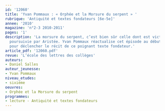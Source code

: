 ```yaml
---
id: '12060'
title: 'Yvan Pommaux : « Orphée et la Morsure du serpent » '
rubrique: 'Antiquité et textes fondateurs [6e-5e]'
annee: '2010'
magazine: 'n°2-3 2010-2011'
pages: '1'
description: 'La morsure du serpent, c’est bien sûr celle dont est victime Eurydice,
  poursuivie par Aristée. Yvan Pommaux réactualise cet épisode au début de l’album
  pour déclencher le récit de ce poignant texte fondateur.'
article_pdf: '12060.pdf'
revue: 'L’école des lettres des collèges'
auteurs:
- Daniel Salles
auteur_jeunesse:
- Yvan Pommaux
niveau_etudes:
- sixième
oeuvres:
- Orphée et la Morsure du serpent
programmes:
- lecture - Antiquité et textes fondateurs
---
```

